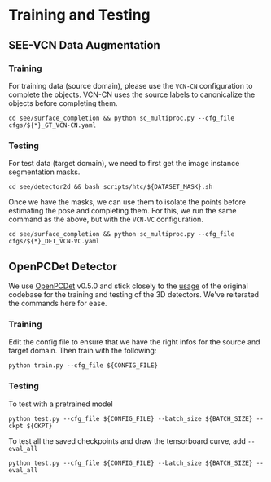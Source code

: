 # Training and Testing

## SEE-VCN Data Augmentation 

### Training
For training data (source domain), please use the `VCN-CN` configuration to complete the objects. VCN-CN uses the source labels to canonicalize the objects before completing them. 
```
cd see/surface_completion && python sc_multiproc.py --cfg_file cfgs/${*}_GT_VCN-CN.yaml
```

### Testing
For test data (target domain), we need to first get the image instance segmentation masks.
```
cd see/detector2d && bash scripts/htc/${DATASET_MASK}.sh
```
Once we have the masks, we can use them to isolate the points before estimating the pose and completing them. For this, we run the same command as the above, but with the `VCN-VC` configuration.
```
cd see/surface_completion && python sc_multiproc.py --cfg_file cfgs/${*}_DET_VCN-VC.yaml
```
## OpenPCDet Detector
We use [OpenPCDet](https://github.com/open-mmlab/OpenPCDet) v0.5.0 and stick closely to the [usage](https://github.com/open-mmlab/OpenPCDet/blob/master/docs/GETTING_STARTED.md) of the original codebase for the training and testing of the 3D detectors. We've reiterated the commands here for ease.

### Training
Edit the config file to ensure that we have the right infos for the source and target domain. Then train with the following:
```
python train.py --cfg_file ${CONFIG_FILE}
```

### Testing
To test with a pretrained model
```
python test.py --cfg_file ${CONFIG_FILE} --batch_size ${BATCH_SIZE} --ckpt ${CKPT}
```

To test all the saved checkpoints and draw the tensorboard curve, add `--eval_all`
```
python test.py --cfg_file ${CONFIG_FILE} --batch_size ${BATCH_SIZE} --eval_all
```
